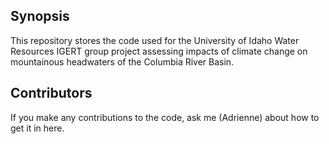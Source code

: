 ## Synopsis

This repository stores the code used for the University of Idaho Water Resources IGERT group project assessing impacts of climate change on mountainous headwaters of the Columbia River Basin.

## Contributors

If you make any contributions to the code, ask me (Adrienne) about how to get it in here.
